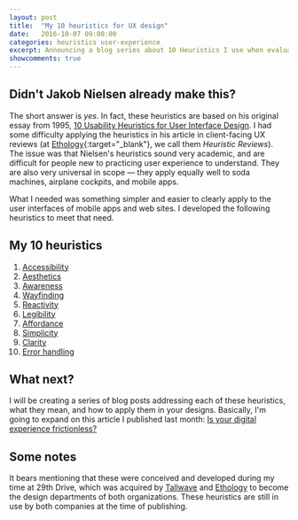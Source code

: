 ```yaml
---
layout: post
title:  "My 10 heuristics for UX design"
date:   2016-10-07 09:00:00
categories: heuristics user-experience
excerpt: Announcing a blog series about 10 Heuristics I use when evaluating UX designs
showcomments: true
---
```


## Didn't Jakob Nielsen already make this?

The short answer is *yes*. In fact, these heuristics are based on his original essay from 1995, [10 Usability Heuristics for User Interface Design](https://www.nngroup.com/articles/ten-usability-heuristics/). I had some difficulty applying the heuristics in his article in client-facing UX reviews (at [Ethology](https://www.ethology.com){:target="\_blank"}, we call them _Heuristic Reviews_). The issue was that Nielsen's heuristics sound very academic, and are difficult for people new to practicing user experience to understand. They are also very universal in scope &mdash; they apply equally well to soda machines, airplane cockpits, and mobile apps.

What I needed was something simpler and easier to clearly apply to the user interfaces of mobile apps and web sites. I developed the following heuristics to meet that need.

## My 10 heuristics

1. [Accessibility](/heuristics/user-experience/accessibility/2016/10/16/heuristic-1-accessibility.html)
2. [Aesthetics](/heuristics/user-experience/aesthetics/2016/10/21/heuristic-2-aesthetics.html)
3. [Awareness](/heuristics/user-experience/awareness/2016/11/05/heuristic-3-awareness.html)
4. [Wayfinding](/heuristics/user-experience/wayfinding/2016/11/09/heuristic-4-wayfinding.html)
5. [Reactivity](/heuristics/user-experience/interactivity/2016/12/17/heuristic-5-interactivity.html)
6. [Legibility](/heuristics/user-experience/legibility/2016/12/30/heuristic-6-legibility.html)
7. [Affordance](/heuristics/user-experience/affordance/2017/01/05/heuristic-7-affordance.html)
8. [Simplicity](/heuristics/user-experience/simplicity/2017/01/30/heuristic-8-simplicity.html)
9. [Clarity](/heuristics/user-experience/clarity/2017/02/13/heuristic-9-clarity.html)
10. [Error handling](/heuristics/user-experience/error-handling/2017/02/18/heuristic-10-error-handling.html)

## What next?

I will be creating a series of blog posts addressing each of these heuristics, what they mean, and how to apply them in your designs. Basically, I'm going to expand on this article I published last month: [Is your digital experience frictionless?](https://www.ethology.com/blog/digital-experience-frictionless/)

## Some notes

It bears mentioning that these were conceived and developed during my time at 29th Drive, which was acquired by [Tallwave](https://www.tallwave.com) and [Ethology](https://www.ethlogy.com) to become the design departments of both organizations. These heuristics are still in use by both companies at the time of publishing.
